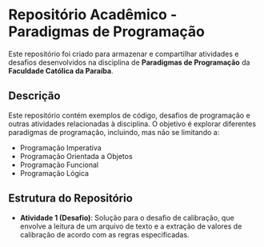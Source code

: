 # Repositório Acadêmico - Paradigmas de Programação

Este repositório foi criado para armazenar e compartilhar atividades e desafios desenvolvidos na disciplina de **Paradigmas de Programação** da **Faculdade Católica da Paraíba**.

## Descrição

Este repositório contém exemplos de código, desafios de programação e outras atividades relacionadas à disciplina. O objetivo é explorar diferentes paradigmas de programação, incluindo, mas não se limitando a:

- Programação Imperativa
- Programação Orientada a Objetos
- Programação Funcional
- Programação Lógica

## Estrutura do Repositório

- **Atividade 1 (Desafio)**: Solução para o desafio de calibração, que envolve a leitura de um arquivo de texto e a extração de valores de calibração de acordo com as regras especificadas.
